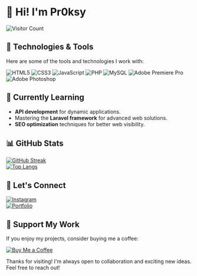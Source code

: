 # 👋 Hi! I'm Pr0ksy
![Visitor Count](https://komarev.com/ghpvc/?username=Pr0ksy&style=flat-square&color=blue)


## 🌟 Technologies & Tools

Here are some of the tools and technologies I work with:

![HTML5](https://img.shields.io/badge/HTML5-%23E34F26.svg?style=for-the-badge&logo=html5&logoColor=white)
![CSS3](https://img.shields.io/badge/CSS3-%231572B6.svg?style=for-the-badge&logo=css3&logoColor=white)
![JavaScript](https://img.shields.io/badge/JavaScript-%23F7DF1E.svg?style=for-the-badge&logo=javascript&logoColor=black)
![PHP](https://img.shields.io/badge/PHP-%23777BB4.svg?style=for-the-badge&logo=php&logoColor=white)
![MySQL](https://img.shields.io/badge/MySQL-%234479A1.svg?style=for-the-badge&logo=mysql&logoColor=white)
![Adobe Premiere Pro](https://img.shields.io/badge/Adobe%20Premiere%20Pro-%23000000.svg?style=for-the-badge&logo=adobepremierepro&logoColor=white)
![Adobe Photoshop](https://img.shields.io/badge/Adobe%20Photoshop-%23005AAB.svg?style=for-the-badge&logo=adobephotoshop&logoColor=white)




## 🌱 Currently Learning

- **API development** for dynamic applications.  
- Mastering the **Laravel framework** for advanced web solutions.  
- **SEO optimization** techniques for better web visibility.  



## 📊 GitHub Stats
[![GitHub Streak](https://github-readme-streak-stats.herokuapp.com/?user=Pr0ksy&theme=dark)](https://git.io/streak-stats)  
[![Top Langs](https://github-readme-stats.vercel.app/api/top-langs/?username=Pr0ksy&layout=compact&theme=dark)](https://github.com/anuraghazra/github-readme-stats)  



## 🤝 Let's Connect

[![Instagram](https://img.shields.io/badge/Instagram-blue?style=for-the-badge&logo=instagram)](https://linkedin.com/in/jovan-prodanić-89076b24a/)  
[![Portfolio](https://img.shields.io/badge/Portfolio-black?style=for-the-badge&logo=github)](https://github.com/Pr0ksy)



## 💖 Support My Work

If you enjoy my projects, consider buying me a coffee:

[![Buy Me a Coffee](https://img.shields.io/badge/-Buy%20Me%20a%20Coffee-orange?style=for-the-badge&logo=buymeacoffee&logoColor=white)](https://buymeacoffee.com/prodanicc)



 Thanks for visiting! I'm always open to collaboration and exciting new ideas. Feel free to reach out! 
